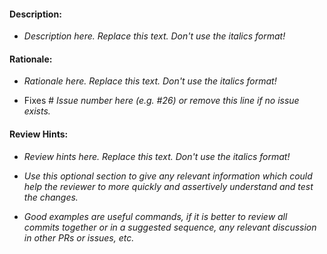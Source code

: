 #### Description:

- _Description here. Replace this text. Don't use the italics format!_

#### Rationale:

- _Rationale here. Replace this text. Don't use the italics format!_

- Fixes # _Issue number here (e.g. #26) or remove this line if no issue exists._

#### Review Hints:

- _Review hints here. Replace this text. Don't use the italics format!_

- _Use this optional section to give any relevant information which could help the reviewer to more quickly and assertively understand and test the changes._

- _Good examples are useful commands, if it is better to review all commits together or in a suggested sequence, any relevant discussion in other PRs or issues, etc._

